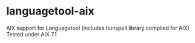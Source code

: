 # languagetool-aix
AIX support for Languagetool (includes hunspell library compiled for AIX) Tested under AIX 7.1

